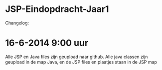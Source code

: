 JSP-Eindopdracht-Jaar1
======================

Changelog:

16-6-2014 9:00 uur
======================

Alle JSP en Java files zijn geupload naar github. Alle java classen zijn geupload in de map Java, en de JSP files en plaatjes
staan in de JSP map
